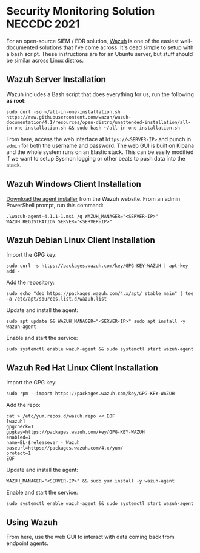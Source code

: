 # Security Monitoring Solution NECCDC 2021

For an open-source SIEM / EDR solution, [Wazuh](https://wazuh.com/) is one of the easiest well-documented solutions that I've come across. It's dead simple to setup with a bash script. These instructions are for an Ubuntu server, but stuff should be similar across Linux distros.

## Wazuh Server Installation

Wazuh includes a Bash script that does everything for us, run the following **as root**:

```
sudo curl -so ~/all-in-one-installation.sh https://raw.githubusercontent.com/wazuh/wazuh-documentation/4.1/resources/open-distro/unattended-installation/all-in-one-installation.sh && sudo bash ~/all-in-one-installation.sh
```

From here, access the web interface at `https://<SERVER-IP>` and punch in `admin` for both the username and password. The web GUI is built on Kibana and the whole system runs on an Elastic stack. This can be easily modified if we want to setup Sysmon logging or other beats to push data into the stack.

## Wazuh Windows Client Installation

[Download the agent installer](https://packages.wazuh.com/4.x/windows/wazuh-agent-4.1.1-1.msi) from the Wazuh website. From an admin PowerShell prompt, run this command:

```
.\wazuh-agent-4.1.1-1.msi /q WAZUH_MANAGER="<SERVER-IP>" WAZUH_REGISTRATION_SERVER="<SERVER-IP>"
```

## Wazuh Debian Linux Client Installation 

Import the GPG key:

```
sudo curl -s https://packages.wazuh.com/key/GPG-KEY-WAZUH | apt-key add -
```

Add the repository:

```
sudo echo "deb https://packages.wazuh.com/4.x/apt/ stable main" | tee -a /etc/apt/sources.list.d/wazuh.list
```

Update and install the agent:

```
sudo apt update && WAZUH_MANAGER="<SERVER-IP>" sudo apt install -y wazuh-agent
```

Enable and start the service:

```
sudo systemctl enable wazuh-agent && sudo systemctl start wazuh-agent
```

## Wazuh Red Hat Linux Client Installation 

Import the GPG key:

```
sudo rpm --import https://packages.wazuh.com/key/GPG-KEY-WAZUH
```

Add the repo:

```
cat > /etc/yum.repos.d/wazuh.repo << EOF
[wazuh]
gpgcheck=1
gpgkey=https://packages.wazuh.com/key/GPG-KEY-WAZUH
enabled=1
name=EL-$releasever - Wazuh
baseurl=https://packages.wazuh.com/4.x/yum/
protect=1
EOF
```

Update and install the agent:

```
WAZUH_MANAGER="<SERVER-IP>" && sudo yum install -y wazuh-agent
```

Enable and start the service:

```
sudo systemctl enable wazuh-agent && sudo systemctl start wazuh-agent
```

## Using Wazuh

From here, use the web GUI to interact with data coming back from endpoint agents.